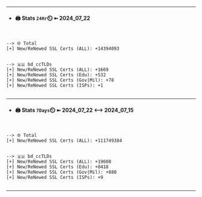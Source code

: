 

---
- #### 🖨️ **Stats** `24Hr`⏲️ ➼ 2024_07_22
```console


--> 🌐 Total
[+] New/ReNewed SSL Certs (ALL): +14394093


--> 🇧🇩 bd_ccTLDs
[+] New/ReNewed SSL Certs (ALL): +1669
[+] New/ReNewed SSL Certs (Edu): +532
[+] New/ReNewed SSL Certs (Gov|Mil): +78
[+] New/ReNewed SSL Certs (ISPs): +1


```

---
- #### 🖨️ **Stats** `7Days`⏲️ ➼ 2024_07_22 <--> 2024_07_15
```console


--> 🌐 Total
[+] New/ReNewed SSL Certs (ALL): +111749384


--> 🇧🇩 bd_ccTLDs
[+] New/ReNewed SSL Certs (ALL): +19608
[+] New/ReNewed SSL Certs (Edu): +8418
[+] New/ReNewed SSL Certs (Gov|Mil): +880
[+] New/ReNewed SSL Certs (ISPs): +9


```

---

